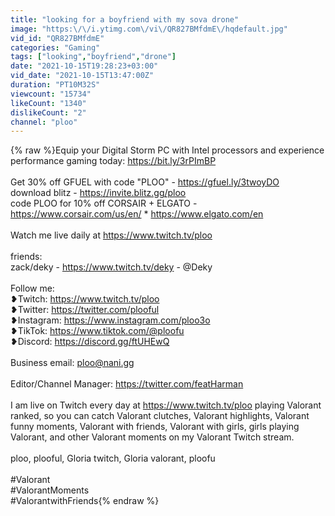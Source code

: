 ```yaml
---
title: "looking for a boyfriend with my sova drone"
image: "https:\/\/i.ytimg.com\/vi\/QR827BMfdmE\/hqdefault.jpg"
vid_id: "QR827BMfdmE"
categories: "Gaming"
tags: ["looking","boyfriend","drone"]
date: "2021-10-15T19:28:23+03:00"
vid_date: "2021-10-15T13:47:00Z"
duration: "PT10M32S"
viewcount: "15734"
likeCount: "1340"
dislikeCount: "2"
channel: "ploo"
---
```

{% raw %}Equip your Digital Storm PC with Intel processors and experience performance gaming today: <a rel="nofollow" target="blank" href="https://bit.ly/3rPImBP">https://bit.ly/3rPImBP</a><br /><br />Get 30% off GFUEL with code &quot;PLOO&quot; - <a rel="nofollow" target="blank" href="https://gfuel.ly/3twoyDO">https://gfuel.ly/3twoyDO</a><br />download blitz - <a rel="nofollow" target="blank" href="https://invite.blitz.gg/ploo">https://invite.blitz.gg/ploo</a><br />code PLOO for 10% off CORSAIR + ELGATO - <a rel="nofollow" target="blank" href="https://www.corsair.com/us/en/">https://www.corsair.com/us/en/</a> * <a rel="nofollow" target="blank" href="https://www.elgato.com/en">https://www.elgato.com/en</a><br /><br />Watch me live daily at <a rel="nofollow" target="blank" href="https://www.twitch.tv/ploo">https://www.twitch.tv/ploo</a><br /><br />friends:<br />zack/deky - <a rel="nofollow" target="blank" href="https://www.twitch.tv/deky">https://www.twitch.tv/deky</a> - @Deky <br /><br />Follow me:<br />❥Twitch: <a rel="nofollow" target="blank" href="https://www.twitch.tv/ploo">https://www.twitch.tv/ploo</a><br />❥Twitter: <a rel="nofollow" target="blank" href="https://twitter.com/plooful">https://twitter.com/plooful</a><br />❥Instagram: <a rel="nofollow" target="blank" href="https://www.instagram.com/ploo3o">https://www.instagram.com/ploo3o</a><br />❥TikTok: <a rel="nofollow" target="blank" href="https://www.tiktok.com/@ploofu">https://www.tiktok.com/@ploofu</a><br />❥Discord: <a rel="nofollow" target="blank" href="https://discord.gg/ftUHEwQ">https://discord.gg/ftUHEwQ</a><br /><br />Business email: ploo@nani.gg<br /><br />Editor/Channel Manager: <a rel="nofollow" target="blank" href="https://twitter.com/featHarman">https://twitter.com/featHarman</a><br /><br />I am live on Twitch every day at <a rel="nofollow" target="blank" href="https://www.twitch.tv/ploo">https://www.twitch.tv/ploo</a> playing Valorant ranked, so you can catch Valorant clutches, Valorant highlights, Valorant funny moments, Valorant with friends, Valorant with girls, girls playing Valorant, and other Valorant moments on my Valorant Twitch stream. <br /><br />ploo, plooful, Gloria twitch, Gloria valorant, ploofu<br /><br />#Valorant<br />#ValorantMoments<br />#ValorantwithFriends{% endraw %}
